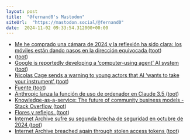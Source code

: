 ```yaml
---
layout: post
title:  "@fernand0's Mastodon"
siteUrl:  "https://mastodon.social/@fernand0"
date:  2024-11-02 09:33:54.312000+00:00
---
```

*  [Me he comprado una cámara de 2024 y la reflexión ha sido clara: los móviles están dando pasos en la dirección equivocada ](https://www.xataka.com/fotografia-y-video/me-he-comprado-camara-2024-reflexion-ha-sido-clara-moviles-estan-dando-pasos-direccion-equivocad) ([toot](https://mastodon.social/@fernand0/113412671688599349))
*  [ ](https://mastodon.social/users/fernand0/statuses/113412150684290957/activity) ([toot](https://mastodon.social/users/fernand0/statuses/113412150684290957/activity))
*  [Google is reportedly developing a ‘computer-using agent’ AI system ](https://www.theverge.com/2024/10/26/24280431/google-project-jarvis-ai-system-computer-using-agen) ([toot](https://mastodon.social/@fernand0/113411652596333950))
*  [Nicolas Cage sends a warning to young actors that AI ‘wants to take your instrument’ ](https://www.independent.co.uk/arts-entertainment/films/news/nicolas-cage-ai-movies-longlegs-b2632640.htm) ([toot](https://mastodon.social/@fernand0/113411083021876013))
*  [Fuente ](https://www.flickr.com/photos/fernand0/54080256054) ([toot](https://mastodon.social/@fernand0/113411036225588886))
*  [Anthropic lanza la función de uso de ordenador en Claude 3.5 ](https://wwwhatsnew.com/2024/10/23/anthropic-lanza-la-funcion-de-uso-de-ordenador-en-claude-3-5) ([toot](https://mastodon.social/@fernand0/113409200802321737))
*  [Knowledge-as-a-service: The future of community business models - Stack Overflow ](https://stackoverflow.blog/2024/09/30/knowledge-as-a-service-the-future-of-community-business-models/?mkt_tok=NzE5LUVNSC01NjYAAAGWU8VvQ34aBzE1AuqyxwMmltAIwGjGnpjITJX_o58iFqfUi1rCYAKJHzy9BwKFhd718vwV1F348ltyv0bX0yB5tq6r) ([toot](https://mastodon.social/@fernand0/113408854800625314))
*  [Flores y reflejos. ](https://avecesunafoto.wordpress.com/2024/11/01/flores-y-reflejos) ([toot](https://mastodon.social/@fernand0/113408824230371451))
*  [Internet Archive sufre su segunda brecha de seguridad en octubre de 2024 ](https://unaaldia.hispasec.com/2024/10/internet-archive-sufre-su-segunda-brecha-de-seguridad-en-octubre-de-2024.htm) ([toot](https://mastodon.social/@fernand0/113408700418819390))
*  [Internet Archive breached again through stolen access tokens ](https://www.bleepingcomputer.com/news/security/internet-archive-breached-again-through-stolen-access-tokens) ([toot](https://mastodon.social/@fernand0/113408366712081517))
